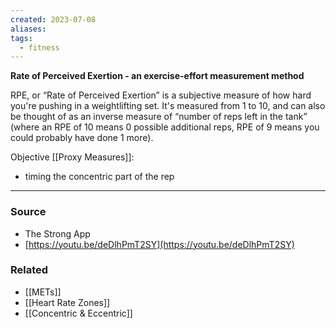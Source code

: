 ```yaml
---
created: 2023-07-08
aliases: 
tags:
  - fitness
---
```

**Rate of Perceived Exertion - an exercise-effort measurement method**

RPE, or “Rate of Perceived Exertion” is a subjective measure of how hard you're pushing in a weightlifting set. It's measured from 1 to 10, and can also be thought of as an inverse measure of “number of reps left in the tank” (where an RPE of 10 means 0 possible additional reps, RPE of 9 means you could probably have done 1 more).

Objective [[Proxy Measures]]:
- timing the concentric part of the rep

---

### Source
- The Strong App
- [https://youtu.be/deDlhPmT2SY](https://youtu.be/deDlhPmT2SY)

### Related
- [[METs]] 
- [[Heart Rate Zones]] 
- [[Concentric & Eccentric]]